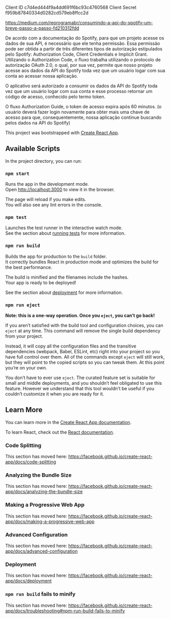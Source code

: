 Client ID c7d4ed444f9a4dd691f6bc93c4760568
Client Secret f959b87840334d0282cd579eb8ffcc2d

https://medium.com/reprogramabr/consumindo-a-api-do-spotify-um-breve-passo-a-passo-fd210312fdd

De acordo com a documentação do Spotify, para que um projeto acesse os dados de sua API, é necessário que ele tenha permissão. Essa permissão pode ser obtida a partir de três diferentes tipos de autorização estipulados pelo Spotify: Authorization Code, Client Credentials e Implicit Grant. Utilizando o Authorization Code, o fluxo trabalha utilizando o protocolo de autorização OAuth 2.0, o qual, por sua vez, permite que nosso projeto acesse aos dados da API do Spotify toda vez que um usuário logar com sua conta ao acessar nossa aplicação.

O aplicativo será autorizado a consumir os dados da API do Spotify toda vez que um usuário logar com sua conta e esse processo retornar um código de acesso, conhecido pelo termo token.

O fluxo Authorization Guide, o token de acesso expira após 60 minutos. (o usuário deverá fazer login novamente para obter mais uma chave de acesso para que, consequentemente, nossa aplicação continue buscando pelos dados na API do Spotify)



This project was bootstrapped with [Create React App](https://github.com/facebook/create-react-app).

## Available Scripts

In the project directory, you can run:

### `npm start`

Runs the app in the development mode.<br />
Open [http://localhost:3000](http://localhost:3000) to view it in the browser.

The page will reload if you make edits.<br />
You will also see any lint errors in the console.

### `npm test`

Launches the test runner in the interactive watch mode.<br />
See the section about [running tests](https://facebook.github.io/create-react-app/docs/running-tests) for more information.

### `npm run build`

Builds the app for production to the `build` folder.<br />
It correctly bundles React in production mode and optimizes the build for the best performance.

The build is minified and the filenames include the hashes.<br />
Your app is ready to be deployed!

See the section about [deployment](https://facebook.github.io/create-react-app/docs/deployment) for more information.

### `npm run eject`

**Note: this is a one-way operation. Once you `eject`, you can’t go back!**

If you aren’t satisfied with the build tool and configuration choices, you can `eject` at any time. This command will remove the single build dependency from your project.

Instead, it will copy all the configuration files and the transitive dependencies (webpack, Babel, ESLint, etc) right into your project so you have full control over them. All of the commands except `eject` will still work, but they will point to the copied scripts so you can tweak them. At this point you’re on your own.

You don’t have to ever use `eject`. The curated feature set is suitable for small and middle deployments, and you shouldn’t feel obligated to use this feature. However we understand that this tool wouldn’t be useful if you couldn’t customize it when you are ready for it.

## Learn More

You can learn more in the [Create React App documentation](https://facebook.github.io/create-react-app/docs/getting-started).

To learn React, check out the [React documentation](https://reactjs.org/).

### Code Splitting

This section has moved here: https://facebook.github.io/create-react-app/docs/code-splitting

### Analyzing the Bundle Size

This section has moved here: https://facebook.github.io/create-react-app/docs/analyzing-the-bundle-size

### Making a Progressive Web App

This section has moved here: https://facebook.github.io/create-react-app/docs/making-a-progressive-web-app

### Advanced Configuration

This section has moved here: https://facebook.github.io/create-react-app/docs/advanced-configuration

### Deployment

This section has moved here: https://facebook.github.io/create-react-app/docs/deployment

### `npm run build` fails to minify

This section has moved here: https://facebook.github.io/create-react-app/docs/troubleshooting#npm-run-build-fails-to-minify

